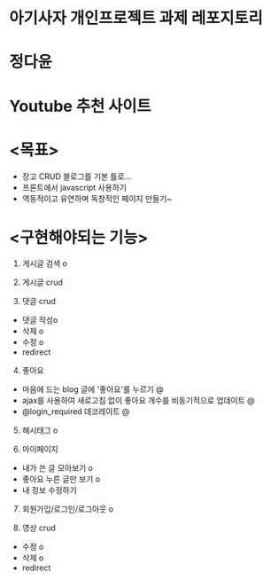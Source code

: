 

# 아기사자 개인프로젝트 과제 레포지토리
# 정다윤

<h1>Youtube 추천 사이트</h1>

# <목표>
* 장고 CRUD 블로그를 기본 틀로...
* 프론트에서 javascript 사용하기 
* 역동적이고 유연하며 독창적인 페이지 만들기~

# <구현해야되는 기능>
1. 게시글 검색 o

2. 게시글 crud 

3. 댓글 crud 
- 댓글 작성o
- 삭제 o
- 수정 o
- redirect 

4. 좋아요 
- 마음에 드는 blog 글에 '좋아요'를 누르기 @
- ajax를 사용하여 새로고침 없이 좋아요 개수를 비동기적으로 업데이트 @
- @login_required 데코레이트 @

5. 해시태그 o

6. 마이페이지
- 내가 쓴 글 모아보기 o
- 좋아요 누른 글만 보기 o
- 내 정보 수정하기

7. 회원가입/로그인/로그아웃 o

8. 영상 crud
- 수정 o
- 삭제 o
- redirect 